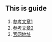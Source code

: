 
## This is guide
1. [参考文章1](https://www.jianshu.com/p/2ac5727947cd)
2. [参考文章2](https://github.com/biaochenxuying/blog/issues/53)
3. [官网地址](https://vuepress.vuejs.org/)